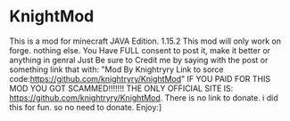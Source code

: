 # KnightMod
This is a mod for minecraft JAVA Edition. 1.15.2
This mod will only work on forge. nothing else.
You Have FULL consent to post it, make it better or anything in genral
Just Be sure to Credit me by saying with the post or something link that with:
"Mod By Knightryry
Link to sorce code:https://github.com/knightryry/KnightMod"
IF YOU PAID FOR THIS MOD YOU GOT SCAMMED!!!!!!! THE ONLY OFFICIAL SITE IS: https://github.com/knightryry/KnightMod.
There is no link to donate. i did this for fun. so no need to donate. 
Enjoy:]

